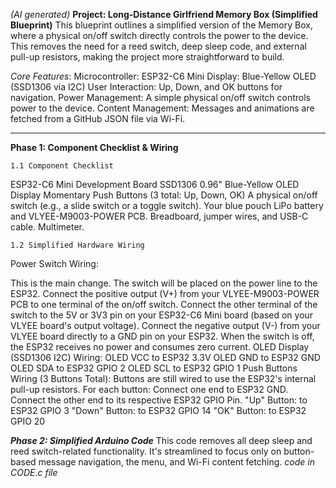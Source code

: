 *(AI generated)*
**Project: Long-Distance Girlfriend Memory Box (Simplified Blueprint)**
This blueprint outlines a simplified version of the Memory Box, where a physical on/off switch directly controls the power to the device. This removes the need for a reed switch, deep sleep code, and external pull-up resistors, making the project more straightforward to build.

*Core Features*:
Microcontroller: ESP32-C6 Mini
Display: Blue-Yellow OLED (SSD1306 via I2C)
User Interaction: Up, Down, and OK buttons for navigation.
Power Management: A simple physical on/off switch controls power to the device.
Content Management: Messages and animations are fetched from a GitHub JSON file via Wi-Fi.
_________________________________________________________________________________________


**Phase 1: Component Checklist & Wiring**

    1.1 Component Checklist
ESP32-C6 Mini Development Board
SSD1306 0.96" Blue-Yellow OLED Display
Momentary Push Buttons (3 total: Up, Down, OK)
A physical on/off switch (e.g., a slide switch or a toggle switch).
Your blue pouch LiPo battery and VLYEE-M9003-POWER PCB.
Breadboard, jumper wires, and USB-C cable.
Multimeter.

    1.2 Simplified Hardware Wiring
Power Switch Wiring:

This is the main change. The switch will be placed on the power line to the ESP32.
Connect the positive output (V+) from your VLYEE-M9003-POWER PCB to one terminal of the on/off switch.
Connect the other terminal of the switch to the 5V or 3V3 pin on your ESP32-C6 Mini board (based on your VLYEE board's output voltage).
Connect the negative output (V-) from your VLYEE board directly to a GND pin on your ESP32.
When the switch is off, the ESP32 receives no power and consumes zero current.
OLED Display (SSD1306 I2C) Wiring:
OLED VCC to ESP32 3.3V
OLED GND to ESP32 GND
OLED SDA to ESP32 GPIO 2
OLED SCL to ESP32 GPIO 1
Push Buttons Wiring (3 Buttons Total):
Buttons are still wired to use the ESP32's internal pull-up resistors.
For each button:
Connect one end to ESP32 GND.
Connect the other end to its respective ESP32 GPIO Pin.
"Up" Button: to ESP32 GPIO 3
"Down" Button: to ESP32 GPIO 14
"OK" Button: to ESP32 GPIO 20

***Phase 2: Simplified Arduino Code***
This code removes all deep sleep and reed switch-related functionality. It's streamlined to focus only on button-based message navigation, the menu, and Wi-Fi content fetching.
*code in CODE.c file*
